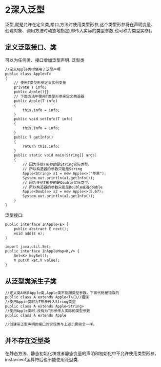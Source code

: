﻿# 2深入泛型
泛型,就是允许在定义类,接口,方法时使用类型形参,这个类型形参将在声明变量、创建对象、调用方法时动态地指定(即传入实际的类型参数,也可称为类型实参)。
## 定义泛型接口、类
可以为任何类、接口增加泛型声明.
泛型类
```txt
//定义Apple类时使用了泛型声明
public class Apple<T>
{
    // 使用T类型形参定义实例变量
    private T info;
    public Apple(){}
    // 下面方法中使用T类型形参来定义构造器
    public Apple(T info)
    {
        this.info = info;
    }
    public void setInfo(T info)
    {
        this.info = info;
    }
    public T getInfo()
    {
        return this.info;
    }
    public static void main(String[] args)
    {
        // 因为传给T形参的是String实际类型，
        // 所以构造器的参数只能是String
        Apple<String> a1 = new Apple<>("苹果");
        System.out.println(a1.getInfo());
        // 因为传给T形参的是Double实际类型，
        // 所以构造器的参数只能是Double或者double
        Apple<Double> a2 = new Apple<>(5.67);
        System.out.println(a2.getInfo());
    }
}
```

泛型接口:
```txt
public interface InApple<E> {
    public abstract E next();
    void add(E e);
}

import java.util.Set;
public interface InAppleMap<K,V> {
    Set<K> keySet();
    V put(K ket,V value);
}
```

## 从泛型类派生子类
```txt
//定义类A继承Apple类,Apple类不能跟类型参数。下面代码是错误的
public class A extends Apple<T>{}//错误
//使用Apple类时为T形参传入String类型
public class A extends Apple<String>
//使用Apple类时,没有为T形参传入实际的类型参数
public class A extends Apple

//创建带泛型声明的接口的实现类与上述示例完全一样。

```

## 并不存在泛型类
在静态方法、静态初始化块或者静态变量的声明和初始化中不允许使用类型形参。instanceof运算符后也不能使用泛型类.